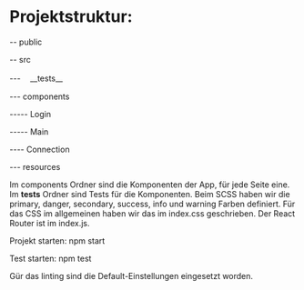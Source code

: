 

# Projektstruktur:

-- public

-- src

--- ㅤ__tests__

--- components

----- Login

----- Main

---- Connection

--- resources

Im components Ordner sind die Komponenten der App, für jede Seite eine.
Im __tests__ Ordner sind Tests für die Komponenten.
Beim SCSS haben wir die primary, danger, secondary, success, info und warning Farben definiert.
Für das CSS im allgemeinen haben wir das im index.css geschrieben.
Der React Router ist im index.js.

Projekt starten:
npm start

Test starten:
npm test

Gür das linting sind die Default-Einstellungen eingesetzt worden.
